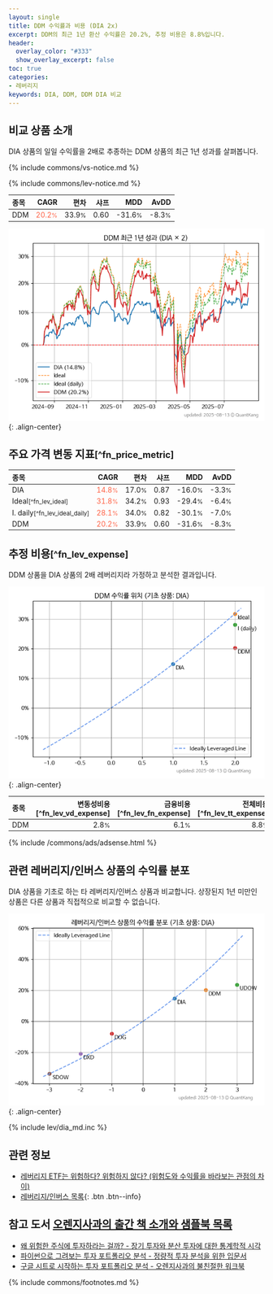 ```yaml
---
layout: single
title: DDM 수익률과 비용 (DIA 2x)
excerpt: DDM의 최근 1년 환산 수익률은 20.2%, 추정 비용은 8.8%입니다.
header:
  overlay_color: "#333"
  show_overlay_excerpt: false
toc: true
categories:
- 레버리지
keywords: DIA, DDM, DDM DIA 비교
---
```


## 비교 상품 소개


DIA 상품의 일일 수익률을 2배로 추종하는 DDM 상품의 최근 1년 성과를 살펴봅니다.





{% include commons/vs-notice.md %}

{% include commons/lev-notice.md %}

| **종목** | **CAGR** | **편차** | **샤프** | **MDD** | **AvDD** |
| :------------ | ------: | -----------: | -------: | ------: | -------: |
| DDM | <span style="color: tomato">20.2<small>%</small></span> | 33.9<small>%</small> | 0.60 | -31.6<small>%</small> | -8.3<small>%</small> |

<!-- more -->


![DDM](/lev/images/ddm.png){: .align-center}


## 주요 가격 변동 지표<small>[^fn_price_metric]</small>


| **종목** | **CAGR** | **편차** | **샤프** | **MDD** | **AvDD** |
| :------------ | ------: | -----------: | -------: | ------: | -------: |
| DIA | <span style="color: tomato">14.8<small>%</small></span> | 17.0<small>%</small> | 0.87 | -16.0<small>%</small> | -3.3<small>%</small> |
| Ideal<small>[^fn_lev_ideal]</small> | <span style="color: tomato">31.8<small>%</small></span> | 34.2<small>%</small> | 0.93 | -29.4<small>%</small> | -6.4<small>%</small> |
| I. daily<small>[^fn_lev_ideal_daily]</small> | <span style="color: tomato">28.1<small>%</small></span> | 34.0<small>%</small> | 0.82 | -30.1<small>%</small> | -7.0<small>%</small> |
| DDM | <span style="color: tomato">20.2<small>%</small></span> | 33.9<small>%</small> | 0.60 | -31.6<small>%</small> | -8.3<small>%</small> |


## 추정 비용<small>[^fn_lev_expense]</small><a id="expense"></a>

DDM 상품을 DIA 상품의 2배 레버리지라 가정하고 분석한 결과입니다.

![DDM](/lev/images/ddm_ideal.png){: .align-center}

| **종목** | **변동성비용**[^fn_lev_vd_expense] | **금융비용**[^fn_lev_fn_expense] | **전체비용**[^fn_lev_tt_expense] |
| :------------ | ------: | -----------: | -------: |
| DDM | 2.8<small>%</small> | 6.1<small>%</small> | 8.8<small>%</small> |

{% include /commons/ads/adsense.html %}



## 관련 레버리지/인버스 상품의 수익률 분포

DIA 상품을 기초로 하는 타 레버리지/인버스 상품과 비교합니다. 상장된지 1년 미만인 상품은 다른 상품과 직접적으로 비교할 수 없습니다.

![DIA](/lev/images/dia_ideal.png){: .align-center}

{% include lev/dia_md.inc %}


## 관련 정보

- [레버리지 ETF는 위험하다? 위험하지 않다? (위험도와 수익률을 바라보는 관점의 차이)](https://kongdori.tistory.com/182)
- [레버리지/인버스 목록](/lev/){: .btn .btn--info}


## 참고 도서 [오렌지사과의 출간 책 소개와 샘플북 목록](https://kongdori.tistory.com/691)

- [왜 위험한 주식에 투자하라는 걸까? - 장기 투자와 분산 투자에 대한 통계학적 시각](https://kongdori.tistory.com/421)
- [파이썬으로 그려보는 투자 포트폴리오 분석  - 정량적 투자 분석을 위한 입문서](https://kongdori.tistory.com/643)
- [구글 시트로 시작하는 투자 포트폴리오 분석 - 오렌지사과의 불친절한 워크북](https://kongdori.tistory.com/449)

{% include commons/footnotes.md %}